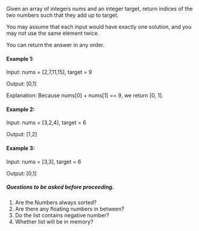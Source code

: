 Given an array of integers nums and an integer target, return indices of the two numbers such that they add up to target.

You may assume that each input would have exactly one solution, and you may not use the same element twice.

You can return the answer in any order.


#### **Example 1:**

Input: nums = [2,7,11,15], target = 9

Output: [0,1]

Explanation: Because nums[0] + nums[1] == 9, we return [0, 1].

#### **Example 2:**

Input: nums = [3,2,4], target = 6

Output: [1,2]

#### **Example 3:**

Input: nums = [3,3], target = 6

Output: [0,1]

##### **Questions to be asked before proceeding.**
1. Are the Numbers always sorted?
2. Are there any floating numbers in between?
3. Do the list contains negative number?
4. Whether list will be in memory?